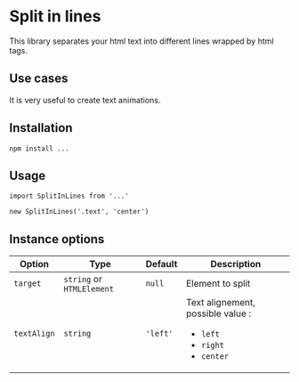# Split in lines
<p>This library separates your html text into different lines wrapped by html tags.</p>

## Use cases
It is very useful to create text animations.

## Installation
`````
npm install ...
`````

## Usage
`````
import SplitInLines from '...'

new SplitInLines('.text', 'center')
`````
## Instance options
| Option | Type | Default | Description |
| --- | --- | --- | --- |
| `target` | `string` or `HTMLElement` | `null` | Element to split |
| `textAlign` | `string` | `'left'` | Text alignement, possible value : <ul><li>`left`</li><li>`right`</li><li>`center`</li></ul>|
